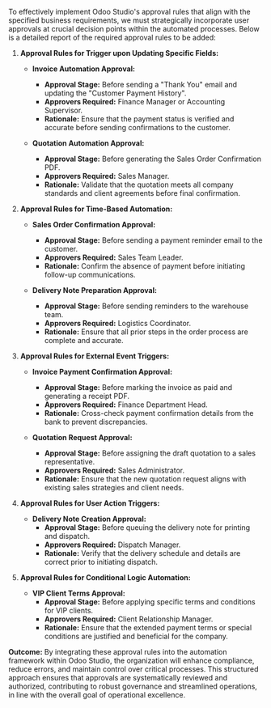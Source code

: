 To effectively implement Odoo Studio's approval rules that align with the specified business requirements, we must strategically incorporate user approvals at crucial decision points within the automated processes. Below is a detailed report of the required approval rules to be added:

1. **Approval Rules for Trigger upon Updating Specific Fields:**
   - **Invoice Automation Approval:**
     - **Approval Stage:** Before sending a "Thank You" email and updating the "Customer Payment History".
     - **Approvers Required:** Finance Manager or Accounting Supervisor.
     - **Rationale:** Ensure that the payment status is verified and accurate before sending confirmations to the customer.
  
   - **Quotation Automation Approval:**
     - **Approval Stage:** Before generating the Sales Order Confirmation PDF.
     - **Approvers Required:** Sales Manager.
     - **Rationale:** Validate that the quotation meets all company standards and client agreements before final confirmation.

2. **Approval Rules for Time-Based Automation:**
   - **Sales Order Confirmation Approval:**
     - **Approval Stage:** Before sending a payment reminder email to the customer.
     - **Approvers Required:** Sales Team Leader.
     - **Rationale:** Confirm the absence of payment before initiating follow-up communications.
  
   - **Delivery Note Preparation Approval:**
     - **Approval Stage:** Before sending reminders to the warehouse team.
     - **Approvers Required:** Logistics Coordinator.
     - **Rationale:** Ensure that all prior steps in the order process are complete and accurate.

3. **Approval Rules for External Event Triggers:**
   - **Invoice Payment Confirmation Approval:**
     - **Approval Stage:** Before marking the invoice as paid and generating a receipt PDF.
     - **Approvers Required:** Finance Department Head.
     - **Rationale:** Cross-check payment confirmation details from the bank to prevent discrepancies.
  
   - **Quotation Request Approval:**
     - **Approval Stage:** Before assigning the draft quotation to a sales representative.
     - **Approvers Required:** Sales Administrator.
     - **Rationale:** Ensure that the new quotation request aligns with existing sales strategies and client needs.

4. **Approval Rules for User Action Triggers:**
   - **Delivery Note Creation Approval:**
     - **Approval Stage:** Before queuing the delivery note for printing and dispatch.
     - **Approvers Required:** Dispatch Manager.
     - **Rationale:** Verify that the delivery schedule and details are correct prior to initiating dispatch.

5. **Approval Rules for Conditional Logic Automation:**
   - **VIP Client Terms Approval:**
     - **Approval Stage:** Before applying specific terms and conditions for VIP clients.
     - **Approvers Required:** Client Relationship Manager.
     - **Rationale:** Ensure that the extended payment terms or special conditions are justified and beneficial for the company.

**Outcome:**
By integrating these approval rules into the automation framework within Odoo Studio, the organization will enhance compliance, reduce errors, and maintain control over critical processes. This structured approach ensures that approvals are systematically reviewed and authorized, contributing to robust governance and streamlined operations, in line with the overall goal of operational excellence.